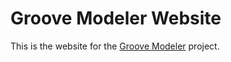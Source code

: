 # Groove Modeler Website

This is the website for the [Groove Modeler](https://github.com/fritzfeger/groove-modeler) project.
